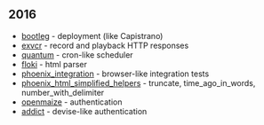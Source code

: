 2016
----

* [bootleg](https://github.com/labzero/bootleg) - deployment (like Capistrano)
* [exvcr](https://hex.pm/packages/exvcr) - record and playback HTTP responses
* [quantum](https://hex.pm/packages/quantum) - cron-like scheduler
* [floki](https://github.com/philss/floki) - html parser
* [phoenix_integration](https://github.com/boydm/phoenix_integration) - browser-like integration tests
* [phoenix_html_simplified_helpers](https://github.com/ikeikeikeike/phoenix_html_simplified_helpers) - truncate, time_ago_in_words, number_with_delimiter
* [openmaize](https://github.com/elixircnx/openmaize) - authentication
* [addict](https://github.com/trenpixster/addict) - devise-like authentication
